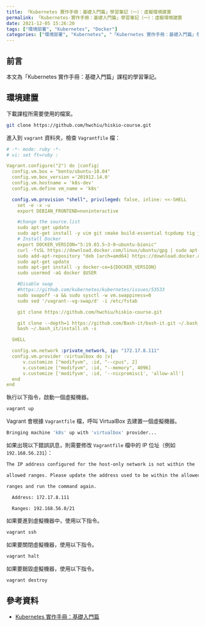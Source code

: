 ```yaml
---
title: 「Kubernetes 實作手冊：基礎入門篇」學習筆記（一）：虛擬環境建置
permalink: 「Kubernetes-實作手冊：基礎入門篇」學習筆記（一）：虛擬環境建置
date: 2021-12-05 15:26:20
tags: ["環境部署", "Kubernetes", "Docker"]
categories: ["環境部署", "Kubernetes", "「Kubernetes 實作手冊：基礎入門篇」學習筆記"]
---
```


## 前言

本文為「Kubernetes 實作手冊：基礎入門篇」課程的學習筆記。

## 環境建置

下載課程所需要使用的檔案。

```BASH
git clone https://github.com/hwchiu/hiskio-course.git
```

進入到 `vagrant` 資料夾，檢查 `Vagrantfile` 檔：

```YAML
# -*- mode: ruby -*-
# vi: set ft=ruby :

Vagrant.configure("2") do |config|
  config.vm.box = "bento/ubuntu-18.04"
  config.vm.box_version ='201912.14.0'
  config.vm.hostname = 'k8s-dev'
  config.vm.define vm_name = 'k8s'

  config.vm.provision "shell", privileged: false, inline: <<-SHELL
    set -e -x -u
    export DEBIAN_FRONTEND=noninteractive

    #change the source.list
    sudo apt-get update
    sudo apt-get install -y vim git cmake build-essential tcpdump tig jq socat bash-completion
    # Install Docker
    export DOCKER_VERSION="5:19.03.5~3-0~ubuntu-bionic"
    curl -fsSL https://download.docker.com/linux/ubuntu/gpg | sudo apt-key add -
    sudo add-apt-repository "deb [arch=amd64] https://download.docker.com/linux/ubuntu $(lsb_release -cs) stable"
    sudo apt-get update
    sudo apt-get install -y docker-ce=${DOCKER_VERSION}
    sudo usermod -aG docker $USER

    #Disable swap
    #https://github.com/kubernetes/kubernetes/issues/53533
    sudo swapoff -a && sudo sysctl -w vm.swappiness=0
    sudo sed '/vagrant--vg-swap/d' -i /etc/fstab

    git clone https://github.com/hwchiu/hiskio-course.git

    git clone --depth=1 https://github.com/Bash-it/bash-it.git ~/.bash_it
    bash ~/.bash_it/install.sh -s

  SHELL

  config.vm.network :private_network, ip: "172.17.8.111"
  config.vm.provider :virtualbox do |v|
      v.customize ["modifyvm", :id, "--cpus", 2]
      v.customize ["modifyvm", :id, "--memory", 4096]
      v.customize ['modifyvm', :id, '--nicpromisc1', 'allow-all']
  end
end
```

執行以下指令，啟動一個虛擬機器。

```BASH
vagrant up
```

Vagrant 會根據 `Vagrantfile` 檔，呼叫 VirtualBox 去建置一個虛擬機器。

```BASH
Bringing machine 'k8s' up with 'virtualbox' provider...
```

如果出現以下錯誤訊息，則需要修改 `Vagrantfile` 檔中的 IP 位址（例如 `192.168.56.231`）：

```BASH
The IP address configured for the host-only network is not within the

allowed ranges. Please update the address used to be within the allowed

ranges and run the command again.

  Address: 172.17.8.111

  Ranges: 192.168.56.0/21
```

如果要進到虛擬機器中，使用以下指令。

```BASH
vagrant ssh
```

如果要關閉虛擬機器，使用以下指令。

```BASH
vagrant halt
```

如果要銷毀虛擬機器，使用以下指令。

```BASH
vagrant destroy
```

## 參考資料

- [Kubernetes 實作手冊：基礎入門篇](https://hiskio.com/courses/349/about)
